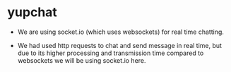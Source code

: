 # yupchat

+ We are using socket.io (which uses websockets) for real time chatting.

+ We had used http requests to chat and send message in real time, but due to its higher processing and transmission time compared to websockets we will be using socket.io here.

